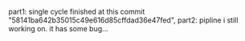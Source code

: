 part1: single cycle finished at this commit "58141ba642b35015c49e616d85cffdad36e47fed",
part2: pipline i still working on. it has some bug...
